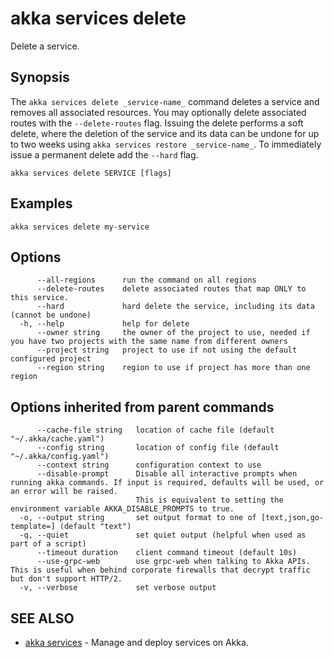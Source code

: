# akka services delete

Delete a service.

## Synopsis

The `akka services delete _service-name_` command deletes a service and removes all associated resources.
You may optionally delete associated routes with the `--delete-routes` flag.
Issuing the delete performs a soft delete, where the deletion of the service and its data can be undone for up to two weeks using `akka services restore _service-name_`.
To immediately issue a permanent delete add the `--hard` flag.

```
akka services delete SERVICE [flags]
```

## Examples

```
akka services delete my-service
```

## Options

```
      --all-regions      run the command on all regions
      --delete-routes    delete associated routes that map ONLY to this service.
      --hard             hard delete the service, including its data (cannot be undone)
  -h, --help             help for delete
      --owner string     the owner of the project to use, needed if you have two projects with the same name from different owners
      --project string   project to use if not using the default configured project
      --region string    region to use if project has more than one region
```

## Options inherited from parent commands

```
      --cache-file string   location of cache file (default "~/.akka/cache.yaml")
      --config string       location of config file (default "~/.akka/config.yaml")
      --context string      configuration context to use
      --disable-prompt      Disable all interactive prompts when running akka commands. If input is required, defaults will be used, or an error will be raised.
                            This is equivalent to setting the environment variable AKKA_DISABLE_PROMPTS to true.
  -o, --output string       set output format to one of [text,json,go-template=] (default "text")
  -q, --quiet               set quiet output (helpful when used as part of a script)
      --timeout duration    client command timeout (default 10s)
      --use-grpc-web        use grpc-web when talking to Akka APIs. This is useful when behind corporate firewalls that decrypt traffic but don't support HTTP/2.
  -v, --verbose             set verbose output
```

## SEE ALSO

* [akka services](akka_services.html)	 - Manage and deploy services on Akka.
